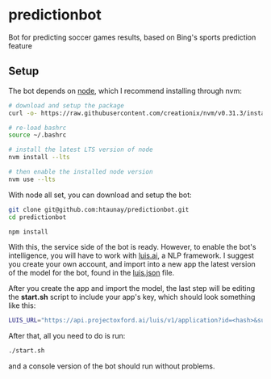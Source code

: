 # predictionbot

Bot for predicting soccer games results, based on Bing's sports prediction
feature

## Setup

The bot depends on [node](https://nodejs.org/en/), which I recommend installing
through nvm:

```bash
# download and setup the package
curl -o- https://raw.githubusercontent.com/creationix/nvm/v0.31.3/install.sh | bash

# re-load bashrc
source ~/.bashrc

# install the latest LTS version of node
nvm install --lts

# then enable the installed node version
nvm use --lts
```

With node all set, you can download and setup the bot:

```bash
git clone git@github.com:htaunay/predictionbot.git
cd predictionbot

npm install
```

With this, the service side of the bot is ready. However, to enable the bot's
intelligence, you will have to work with [luis.ai](www.luis.ai), a NLP framework.
I suggest you create your own account, and import into a new app the latest
version of the model for the bot, found in the [luis.json](https://github.com/htaunay/predictionbot/blob/master/luis.json) file.

After you create the app and import the model, the last step will be editing
the **start.sh** script to include your app's key, which should look something
like this:

```bash
LUIS_URL="https://api.projectoxford.ai/luis/v1/application?id=<hash>&subscription-key=<hash>" node index.js
```

After that, all you need to do is run:

```bash
./start.sh
```

and a console version of the bot should run without problems.
